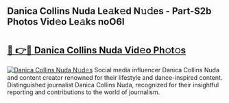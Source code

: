 ## Danica Collins Nuda Le𝚊k𝚎d N𝚞𝚍es - Part-S2b Photos Vid𝚎o Le𝚊ks noO6I

# <h2><a href="http://fbddor.evod.top/?m=Danica+Collins+Nuda">🔗 👉🔴 Danica Collins Nuda Vid𝚎o Ph𝚘t𝚘s</a></h2>

[![Danica Collins Nuda N𝚞d𝚎s](https://i.imgur.com/8V9OHl7.gif)](http://fbddor.evod.top/?m=Danica+Collins+Nuda)
Social media influencer Danica Collins Nuda and content creator renowned for their lifestyle and dance-inspired content. Distinguished journalist Danica Collins Nuda, recognized for their insightful reporting and contributions to the world of journalism. 
